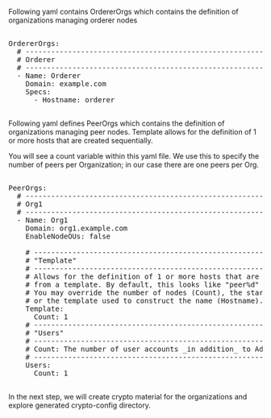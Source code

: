 Following yaml contains OrdererOrgs which contains the definition of organizations managing orderer nodes

<pre class="file" data-filename="config.yaml" data-target="replace">

OrdererOrgs:
  # ---------------------------------------------------------------------------
  # Orderer
  # ---------------------------------------------------------------------------
  - Name: Orderer
    Domain: example.com
    Specs:
      - Hostname: orderer
	  
</pre>


Following yaml defines PeerOrgs which contains the definition of organizations managing peer nodes. Template allows for the definition of 1 or more hosts that are created sequentially.

You will see a count variable within this yaml file. We use this to specify the number of peers per Organization; in our case there are one peers per Org.

<pre class="file" data-filename="config.yaml">

PeerOrgs:
  # ---------------------------------------------------------------------------
  # Org1
  # ---------------------------------------------------------------------------
  - Name: Org1
    Domain: org1.example.com
    EnableNodeOUs: false

    # ---------------------------------------------------------------------------
    # "Template"
    # ---------------------------------------------------------------------------
    # Allows for the definition of 1 or more hosts that are created sequentially
    # from a template. By default, this looks like "peer%d" from 0 to Count-1.
    # You may override the number of nodes (Count), the starting index (Start)
    # or the template used to construct the name (Hostname).
    Template:
      Count: 1
    # ---------------------------------------------------------------------------
    # "Users"
    # ---------------------------------------------------------------------------
    # Count: The number of user accounts _in addition_ to Admin
    # ---------------------------------------------------------------------------
    Users:
      Count: 1
	  
</pre>

In the next step, we will create crypto material for the organizations and explore generated crypto-config directory.